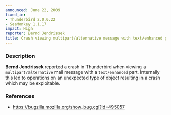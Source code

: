 ```yaml
---
announced: June 22, 2009
fixed_in:
- Thunderbird 2.0.0.22
- SeaMonkey 1.1.17
impact: High
reporter: Bernd Jendrissek
title: Crash viewing multipart/alternative message with text/enhanced part
---
```


<h3>Description</h3>

<p><strong>Bernd Jendrissek</strong> reported a crash in Thunderbird
when viewing a <code>multipart/alternative</code> mail message with a
<code>text/enhanced</code> part. Internally this led to operations on
an unexpected type of object resulting in a crash which may be exploitable.
</p>

<h3>References</h3>

<ul>
  <li><a href="https://bugzilla.mozilla.org/show_bug.cgi?id=495057">
    https://bugzilla.mozilla.org/show_bug.cgi?id=495057</a></li>
<!--
  <li><a class="ex-ref" href="http://cve.mitre.org/cgi-bin/cvename.cgi?name=CVE-2009-xxxx">CVE-2009-xxxx</a></li>
-->
</ul>



